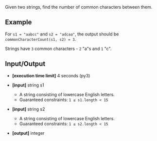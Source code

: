 Given two strings, find the number of common characters between them.

## Example

For `s1 = "aabcc"` and `s2 = "adcaa"`, the output should be `commonCharacterCount(s1, s2) = 3`.

Strings have `3` common characters - `2` "a"s and `1` "c".

## Input/Output

- **[execution time limit]** 4 seconds (py3)

- **[input]** string s1
  - A string consisting of lowercase English letters.
  - Guaranteed constraints: `1 ≤ s1.length < 15`

- **[input]** string s2
  - A string consisting of lowercase English letters.
  - Guaranteed constraints: `1 ≤ s2.length < 15`

- **[output]** integer